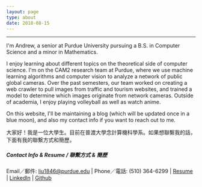 ```yaml
---
layout: page
type: about
date: 2018-08-15
---
```


<!--Add photo here-->

---
I'm Andrew, a senior at Purdue University pursuing a B.S. in Computer Science and a minor in Mathematics.

I enjoy learning about different topics on the theoretical side of computer science. I'm on the CAM2 research team at Purdue, where we use machine learning algorithms and computer vision to analyze a network of public global cameras. Over the past semesters, our team worked on creating a web crawler to pull images from traffic and tourism websites, and trained a model to determine which images originate from network cameras. Outside of academia, I enjoy playing volleyball as well as watch anime.

On this website, I'll be maintaining a blog (which will be updated once in a blue moon), and also my contact info if you want to reach out to me.

大家好！我是一位大學生。目前在普渡大學念計算機科學系。如果想聯繫我的話，下面有我的聯繫方式和簡歷。


##### Contact Info & Resume / 聯繫方式 & 簡歷
Email／郵件: liu1846@purdue.edu | Phone／電話: (510) 364-6299 | [Resume](https://drive.google.com/open?id=1iOM6tRrMUUug0V-0bA1eZjuOXoCoIgoQ) | [LinkedIn](https://www.linkedin.com/in/liu-xin-andrew/) | [Github](https://github.com/Liu-Xin)


